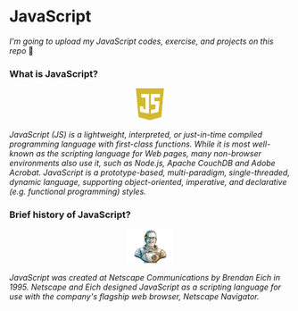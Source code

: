 # JavaScript
*I'm going to upload my JavaScript codes, exercise, and projects on this repo* 🚀

### What is JavaScript?
<p align="center">
  <img width="50" src="00_JS-Pro-Tips-and-Tricks/00_Images/Javscript.png">
</p>

*JavaScript (JS) is a lightweight, interpreted, or just-in-time compiled programming language with first-class functions. While it is most well-known as the scripting language for Web pages, many non-browser environments also use it, such as Node.js, Apache CouchDB and Adobe Acrobat. JavaScript is a prototype-based, multi-paradigm, single-threaded, dynamic language, supporting object-oriented, imperative, and declarative (e.g. functional programming) styles.*

### Brief history of JavaScript?
<p align="center">
  <img width="80" src="00_JS-Pro-Tips-and-Tricks/00_Images/brendan-eich.png">
</p>

*JavaScript was created at Netscape Communications by Brendan Eich in 1995. Netscape and Eich designed JavaScript as a scripting language for use with the company's flagship web browser, Netscape Navigator.*